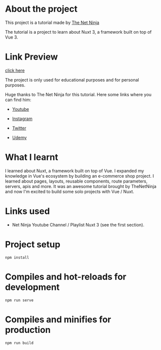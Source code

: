 # About the project
This project is a tutorial made by [The Net Ninja](https://youtube.com/playlist?list=PL4cUxeGkcC9haQlqdCQyYmL_27TesCGPC)

The tutorial is a project to learn about Nuxt 3, a framework built on top of
Vue 3.


# Link Preview

[click here](https://adorable-pavlova-e853d8.netlify.app/)

The project is only used for educational purposes and for personal purposes.

Huge thanks to The Net Ninja for this tutorial.
Here some links where you can find him:

- [Youtube](https://www.youtube.com/@NetNinja)

- [Instagram](https://www.instagram.com/thenetninja/)

- [Twitter](https://twitter.com/thenetninjauk)

- [Udemy](https://www.udemy.com/user/47fd83f6-5e4a-4e87-a0f0-519ac51f91b6/)


# What I learnt
I learned about Nuxt, a framework built on top of Vue. I expanded my knowledge
in Vue's ecosystem by building an e-commerce shop project. I learned about pages,
layouts, reusable components, route parameters, servers, apis and more. It was
an awesome tutorial brought by TheNetNinja and now I'm excited to build some
solo projects with Vue / Nuxt.

# Links used
- Net Ninja Youtube Channel / Playlist Nuxt 3 (see the first section).

# Project setup

```npm install```

# Compiles and hot-reloads for development

```npm run serve```

# Compiles and minifies for production

```npm run build```
